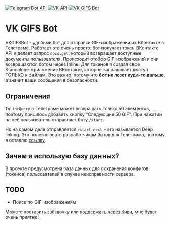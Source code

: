 [![Telegram Bot API](https://img.shields.io/badge/Telegram%20Bot%20API-5.2-blue.svg?style=flat-&logo=telegram)](https://core.telegram.org/bots/api)
[![VK API](https://img.shields.io/badge/Vkontakte%20API-5.131-blue.svg?style=flat-&logo=vk)](https://vk.com/dev/methods)
[![VK GIFS Bot](https://img.shields.io/badge/VK%20GIFS%20Bot-blue.svg?style=flat-&logo=telegram)](https://t.me/VKGIFSBot)


# VK GIFS Bot

VKGIFSBot - удобный бот для отправки GIF-изображений из ВКонтакте в Телеграмe. Работает это очень просто: бот получает токен ВКонтакте API и делает запрос `docs.get`, который возвращает доступные документы пользователя.
Происходит отобор GIF-изображений и они возвращаются ботом через Inline. Для токенов я создал своё Standalone-приложение ВКонтакте, которое запрашивает доступ ТОЛЬКО к файлам. Это важно, потому что **бот не лезет куда-то дальше**,
а значит ваши сообщения в безопасности. 

## Ограничения
`InlineQuery` в Телеграме может возвращать только 50 элементов, поэтому пришлось добавить кнопку "Следующие 50 GIF". При нажатии на неё пользователь отправляет боту `/start`.

Но на самом деле отправляется `/start next` - это называется Deep linking. Это полезно знать разработчикам ботов для Телеграма, поэтому я оставлю [ссылку](https://core.telegram.org/bots#deep-linking).

## Зачем я использую базу данных?
В проекте предусмотрена база данных для сохранения конфигов (токенов) пользователей в случае неисправности сервера.

## TODO
* Поиск по GIF-изображениям


Можете поставить звёздочку или [поддержать через Киви](qiwi.com/n/WEESCR), мне будет очень приятно! 
